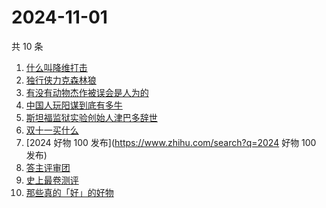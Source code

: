 # 2024-11-01

共 10 条

<!-- BEGIN ZHIHUSEARCH -->
<!-- 最后更新时间 Fri Nov 01 2024 12:13:12 GMT+0800 (China Standard Time) -->
1. [什么叫降维打击](https://www.zhihu.com/search?q=什么叫降维打击)
1. [独行侠力克森林狼](https://www.zhihu.com/search?q=独行侠力克森林狼)
1. [有没有动物杰作被误会是人为的](https://www.zhihu.com/search?q=有没有动物杰作被误会是人为的)
1. [中国人玩阳谋到底有多牛](https://www.zhihu.com/search?q=中国人玩阳谋到底有多牛)
1. [斯坦福监狱实验创始人津巴多辞世](https://www.zhihu.com/search?q=斯坦福监狱实验创始人津巴多辞世)
1. [双十一买什么](https://www.zhihu.com/search?q=双十一买什么)
1. [2024 好物 100 发布](https://www.zhihu.com/search?q=2024 好物 100 发布)
1. [答主评审团](https://www.zhihu.com/search?q=答主评审团)
1. [史上最卷测评](https://www.zhihu.com/search?q=史上最卷测评)
1. [那些真的「好」的好物](https://www.zhihu.com/search?q=那些真的「好」的好物)
<!-- END ZHIHUSEARCH -->
